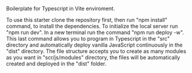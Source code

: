 Boilerplate for Typescript in Vite enviroment.

To use this starter clone the repository first, then run "npm install" command, to install the dependencies. To initialize the local server run "npm run dev". In a new terminal run the command "npm run deploy -w". This last command allows you to program in Typescript in the "src" directory and automatically deploy vanilla JavaScript continuously in the "dist" directory. The file structure accepts you to create as many modules as you want in "scr/js/modules" directory, the files will be automatically created and deployed in the "dist" folder.